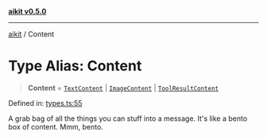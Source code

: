 [**aikit v0.5.0**](../README.md)

---

[aikit](../README.md) / Content

# Type Alias: Content

> **Content** = [`TextContent`](../interfaces/TextContent.md) \| [`ImageContent`](../interfaces/ImageContent.md) \| [`ToolResultContent`](../interfaces/ToolResultContent.md)

Defined in: [types.ts:55](https://github.com/chinmaymk/aikit/blob/main/src/types.ts#L55)

A grab bag of all the things you can stuff into a message.
It's like a bento box of content. Mmm, bento.
